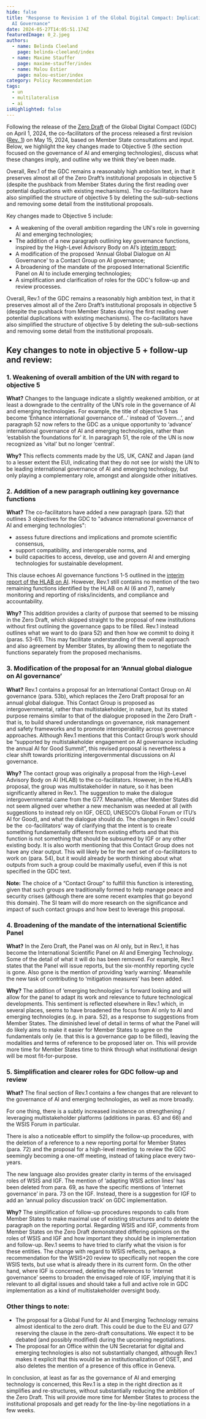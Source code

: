 ```yaml
---
hide: false
title: "Response to Revision 1 of the Global Digital Compact: Implications for
  AI Governance"
date: 2024-05-27T14:05:51.174Z
featuredImage: 0_2.jpeg
authors:
  - name: Belinda Cleeland
    page: belinda-cleeland/index
  - name: Maxime Stauffer
    page: maxime-stauffer/index
  - name: Malou Estier
    page: malou-estier/index
category: Policy Recommendation
tags:
  - un
  - multilateralism
  - ai
isHighlighted: false
---
```

Following the release of the [Zero Draft](https://www.un.org/pga/78/2024/04/01/letter-from-president-general-assembly-on-global-digital-compact-zero-draft/) of the Global Digital Compact (GDC) on April 1, 2024, the co-facilitators of the process released a first revision ([Rev. 1](https://www.un.org/techenvoy/sites/www.un.org.techenvoy/files/Global_Digital_Compact_Rev_1.pdf)) on May 15, 2024, based on Member State consultations and input. Below, we highlight the key changes made to Objective 5 (the section focused on the governance of AI and emerging technologies), discuss what these changes imply, and outline why we think they've been made.

Overall, Rev.1 of the GDC remains a reasonably high ambition text, in that it preserves almost all of the Zero Draft’s institutional proposals in objective 5 (despite the pushback from Member States during the first reading over potential duplications with existing mechanisms). The co-facilitators have also simplified the structure of objective 5 by deleting the sub-sub-sections and removing some detail from the institutional proposals. 

Key changes made to Objective 5 include:

* A weakening of the overall ambition regarding the UN's role in governing AI and emerging technologies;
* The addition of a new paragraph outlining key governance functions, inspired by the High-Level Advisory Body on AI’s [interim report](https://www.un.org/sites/un2.un.org/files/un_ai_advisory_body_governing_ai_for_humanity_interim_report.pdf);
* A modification of the proposed 'Annual Global Dialogue on AI Governance' to a Contact Group on AI governance;
* A broadening of the mandate of the proposed International Scientific Panel on AI to include emerging technologies;
* A simplification and clarification of roles for the GDC's follow-up and review processes.

Overall, Rev.1 of the GDC remains a reasonably high ambition text, in that it preserves almost all of the Zero Draft’s institutional proposals in objective 5 (despite the pushback from Member States during the first reading over potential duplications with existing mechanisms). The co-facilitators have also simplified the structure of objective 5 by deleting the sub-sub-sections and removing some detail from the institutional proposals. 

## Key changes to note in objective 5 + follow-up and review:

### 1. Weakening of overall ambition of the UN with regard to objective 5

**What?** Changes to the language indicate a slightly weakened ambition, or at least a downgrade to the centrality of the UN’s role in the governance of AI and emerging technologies. For example, the title of objective 5 has become ‘Enhance international governance of…’ instead of ‘Govern…’, and paragraph 52 now refers to the GDC as a unique opportunity to ‘advance’ international governance of AI and emerging technologies, rather than ‘establish the foundations for’ it. In paragraph 51, the role of the UN is now recognized as ‘vital’ but no longer ‘central’.

**Why?** This reflects comments made by the US, UK, CANZ and Japan (and to a lesser extent the EU), indicating that they do not see (or wish) the UN to be leading international governance of AI and emerging technology, but only playing a complementary role, amongst and alongside other initiatives.

### 2. Addition of a new paragraph outlining key governance functions 

**What?** The co-facilitators have added a new paragraph (para. 52) that outlines 3 objectives for the GDC to "advance international governance of AI and emerging technologies":

* assess future directions and implications and promote scientific consensus, 
* support compatibility, and interoperable norms, and 
* build capacities to access, develop, use and govern AI and emerging technologies for sustainable development.

This clause echoes AI governance functions 1-5 outlined in the [interim report of the HLAB on AI](https://www.un.org/sites/un2.un.org/files/un_ai_advisory_body_governing_ai_for_humanity_interim_report.pdf). However, Rev.1 still contains no mention of the two remaining functions identified by the HLAB on AI (6 and 7), namely monitoring and reporting of risks/incidents, and compliance and accountability.

**Why?** This addition provides a clarity of purpose that seemed to be missing in the Zero Draft, which skipped straight to the proposal of new institutions without first outlining the governance gaps to be filled. Rev.1 instead outlines what we want to do (para 52) and then how we commit to doing it (paras. 53-61). This may facilitate understanding of the overall approach and also agreement by Member States, by allowing them to negotiate the functions separately from the proposed mechanisms. 

### 3. Modification of the proposal for an ‘Annual global dialogue on AI governance’

**What?** Rev.1 contains a proposal for an International Contact Group on AI governance (para. 53b), which replaces the Zero Draft proposal for an annual global dialogue. This Contact Group is proposed as intergovernmental, rather than multistakeholder, in nature, but its stated purpose remains similar to that of the dialogue proposed in the Zero Draft - that is, to build shared understandings on governance, risk management and safety frameworks and to promote interoperability across governance approaches. Although Rev.1 mentions that this Contact Group’s work should be “supported by multistakeholder engagement on AI governance including the annual AI for Good Summit”, this revised proposal is nevertheless a clear shift towards prioritizing intergovernmental discussions on AI governance.

**Why?** The contact group was originally a proposal from the High-Level Advisory Body on AI (HLAB) to the co-facilitators. However, in the HLAB’s proposal, the group was multistakeholder in nature, so it has been significantly altered in Rev.1. The suggestion to make the dialogue intergovernmental came from the G77. Meanwhile, other Member States did not seem aligned over whether a new mechanism was needed at all (with suggestions to instead rely on IGF, OECD, UNESCO’s Global Forum or ITU’s AI for Good), and what the dialogue should do. The changes in Rev.1 could be the  co-facilitators’ way of clarifying that the intent is to create something fundamentally different from existing efforts and that this function is not something that should be subsumed by IGF or any other existing body. It is also worth mentioning that this Contact Group does not have any clear output. This will likely be for the next set of co-facilitators to work on (para. 54), but it would already be worth thinking about what outputs from such a group could be maximally useful, even if this is not specified in the GDC text. 

**Note:** The choice of a “Contact Group” to fulfill this function is interesting, given that such groups are traditionally formed to help manage peace and security crises (although there are some recent examples that go beyond this domain). The SI team will do more research on the significance and impact of such contact groups and how best to leverage this proposal.

### 4. Broadening of the mandate of the international Scientific Panel

**What?** In the Zero Draft, the Panel was on AI only, but in Rev.1, it has become the International Scientific Panel on AI and Emerging Technology. Some of the detail of what it will do has been removed. For example, Rev.1 states that the Panel will issue reports, but the six-monthly reporting cycle is gone. Also gone is the mention of providing ‘early warning’. Meanwhile the new task of contributing to ‘mitigation measures’ has been added.

**Why?** The addition of ‘emerging technologies’ is forward looking and will allow for the panel to adapt its work and relevance to future technological developments. This sentiment is reflected elsewhere in Rev.1 which, in several places, seems to have broadened the focus from AI only to AI and emerging technologies (e.g. in para. 52), as a response to suggestions from Member States. The diminished level of detail in terms of what the Panel will do likely aims to make it easier for Member States to agree on the fundamentals only (ie. that this is a governance gap to be filled), leaving the modalities and terms of reference to be proposed later on. This will provide more time for Member States time to think through what institutional design will be most fit-for-purpose. 

### 5. Simplification and clearer roles for GDC follow-up and review

**What?** The final section of Rev.1 contains a few changes that are relevant to the governance of AI and emerging technologies, as well as more broadly. 

For one thing, there is a subtly increased insistence on strengthening / leveraging multistakeholder platforms (additions in paras. 63 and 66) and the WSIS Forum in particular. 

There is also a noticeable effort to simplify the follow-up procedures, with the deletion of a reference to a new reporting portal for Member States (para. 72) and the proposal for a high-level meeting  to review the GDC seemingly becoming a one-off meeting, instead of taking place every two-years.

The new language also provides greater clarity in terms of the envisaged roles of WSIS and IGF. The mention of ‘adapting WSIS action lines’ has been deleted from para. 69, as have the specific mentions of ‘internet governance’ in para. 73 on the IGF. Instead, there is a suggestion for IGF to add an ‘annual policy discussion track’ on GDC implementation.

**Why?** The simplification of follow-up procedures responds to calls from Member States to make maximal use of existing structures and to delete the paragraph on the reporting portal. Regarding WSIS and IGF, comments from Member States on the Zero Draft demonstrated differing opinions on the roles of WSIS and IGF and how important they should be in implementation and follow-up. Rev.1 seems to have tried to clarify what the vision is for these entities. The change with regard to WSIS reflects, perhaps, a recommendation for the WSIS+20 review to specifically not reopen the core WSIS texts, but use what is already there in its current form. On the other hand, where IGF is concerned, deleting the references to ‘internet governance’ seems to broaden the envisaged role of IGF, implying that it is relevant to all digital issues and should take a full and active role in GDC implementation as a kind of multistakeholder oversight body. 

### Other things to note:

* The proposal for a Global Fund for AI and Emerging Technology remains almost identical to the zero draft. This could be due to the EU and G77 reserving the clause in the zero-draft consultations. We expect it to be debated (and possibly modified) during the upcoming negotiations.
* The proposal for an Office within the UN Secretariat for digital and emerging technologies is also not substantially changed, although Rev.1 makes it explicit that this would be an institutionalization of OSET, and also deletes the mention of a presence of this office in Geneva.

In conclusion, at least as far as the governance of AI and emerging technology is concerned, this Rev.1 is a step in the right direction as it simplifies and re-structures, without substantially reducing the ambition of the Zero Draft. This will provide more time for Member States to process the institutional proposals and get ready for the line-by-line negotiations in a few weeks.